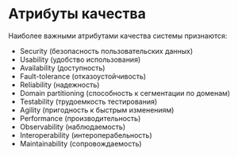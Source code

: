 # Атрибуты качества
Наиболее важными атрибутами качества системы признаются:
* Security (безопасность пользовательских данных)
* Usability (удобство использования)
* Availability (доступность)
* Fault-tolerance (отказоустойчивость)
* Reliability (надежность)
* Domain partitioning (способность к сегментации по доменам)
* Testability (трудоемкость тестирования)
* Agility (пригодность к быстрым изменениям)
* Performance (производительность)
* Observability (наблюдаемость)
* Interoperability (интероперабельность)
* Maintainability (сопровождаемость)
